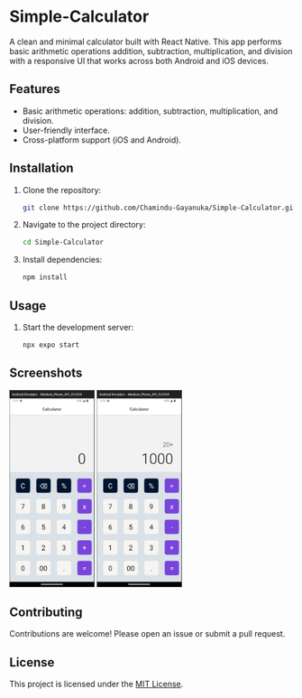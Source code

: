 # Simple-Calculator

A clean and minimal calculator built with React Native. This app performs basic arithmetic operations addition, subtraction, multiplication, and division with a responsive UI that works across both Android and iOS devices.

## Features

- Basic arithmetic operations: addition, subtraction, multiplication, and division.
- User-friendly interface.
- Cross-platform support (iOS and Android).

## Installation

1. Clone the repository:
   ```bash
   git clone https://github.com/Chamindu-Gayanuka/Simple-Calculator.git
   ```
2. Navigate to the project directory:
   ```bash
   cd Simple-Calculator
   ```
3. Install dependencies:
   ```bash
   npm install
   ```

## Usage

1. Start the development server:
   ```bash
   npx expo start
   ```

## Screenshots

<img src="Screenshots/image1.png" alt="Calculator Screenshot 1" width="30%" />
<img src="Screenshots/image2.png" alt="Calculator Screenshot 2" width="30%" />

## Contributing

Contributions are welcome! Please open an issue or submit a pull request.

## License

This project is licensed under the [MIT License](LICENSE).
